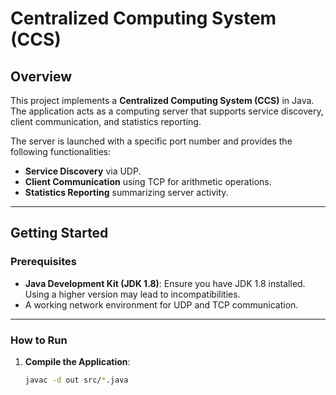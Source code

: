 # Centralized Computing System (CCS)

## Overview

This project implements a **Centralized Computing System (CCS)** in Java. The application acts as a computing server that supports service discovery, client communication, and statistics reporting.

The server is launched with a specific port number and provides the following functionalities:
- **Service Discovery** via UDP.
- **Client Communication** using TCP for arithmetic operations.
- **Statistics Reporting** summarizing server activity.

---

## Getting Started

### Prerequisites
- **Java Development Kit (JDK 1.8)**: Ensure you have JDK 1.8 installed. Using a higher version may lead to incompatibilities.
- A working network environment for UDP and TCP communication.

---

### How to Run

1. **Compile the Application**:
   ```bash
   javac -d out src/*.java
